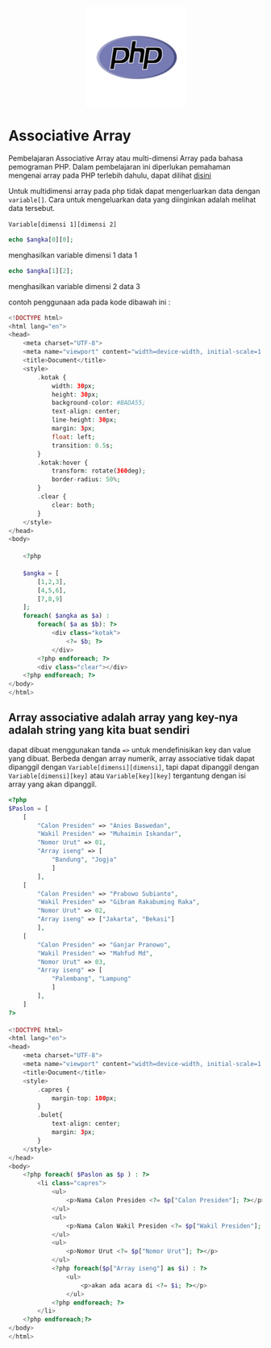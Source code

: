 <img style="display: block;
           margin-left: auto;
           margin-right: auto;"
           src="../img/php.png" alt="PHP Logo">
</img>

# Associative Array

Pembelajaran Associative Array atau multi-dimensi Array pada bahasa pemograman PHP. Dalam pembelajaran ini diperlukan pemahaman mengenai array pada PHP terlebih dahulu, dapat dilihat [disini](../4.%20Array/Array.md)

Untuk multidimensi array pada php tidak dapat mengerluarkan data dengan `variable[]`.
Cara untuk mengeluarkan data yang diinginkan adalah melihat data tersebut.

`Variable[dimensi 1][dimensi 2]`

```php
echo $angka[0][0];
``` 
menghasilkan variable dimensi 1 data 1

```php
echo $angka[1][2];
```

menghasilkan variable dimensi 2 data 3

contoh penggunaan ada pada kode dibawah ini :

```php
<!DOCTYPE html>
<html lang="en">
<head>
    <meta charset="UTF-8">
    <meta name="viewport" content="width=device-width, initial-scale=1.0">
    <title>Document</title>
    <style>
        .kotak {
            width: 30px;
            height: 30px;
            background-color: #BADA55;
            text-align: center;
            line-height: 30px;
            margin: 3px;
            float: left;
            transition: 0.5s;
        }
        .kotak:hover {
            transform: rotate(360deg);
            border-radius: 50%;
        }
        .clear {
            clear: both;
        }
    </style>
</head>
<body>

    <?php

    $angka = [
        [1,2,3],
        [4,5,6],
        [7,8,9]
    ];
    foreach( $angka as $a) :
        foreach( $a as $b): ?>
            <div class="kotak">
                <?= $b; ?>
            </div>
        <?php endforeach; ?>
        <div class="clear"></div>
    <?php endforeach; ?>
</body>
</html>
```

## Array associative adalah array yang key-nya adalah string yang kita buat sendiri

dapat dibuat menggunakan tanda `=>` untuk mendefinisikan key dan value yang dibuat.
Berbeda dengan array numerik, array associative tidak dapat dipanggil dengan `Variable[dimensi][dimensi]`,
tapi dapat dipanggil dengan `Variable[dimensi][key]` atau `Variable[key][key]` tergantung dengan isi array yang akan dipanggil.

```php
<?php
$Paslon = [
    [
        "Calon Presiden" => "Anies Baswedan",
        "Wakil Presiden" => "Muhaimin Iskandar",
        "Nomor Urut" => 01,
        "Array iseng" => [
            "Bandung", "Jogja"
            ]
        ],
    [
        "Calon Presiden" => "Prabowo Subianto",
        "Wakil Presiden" => "Gibram Rakabuming Raka",
        "Nomor Urut" => 02,
        "Array iseng" => ["Jakarta", "Bekasi"]
        ],
    [
        "Calon Presiden" => "Ganjar Pranowo",
        "Wakil Presiden" => "Mahfud Md",
        "Nomor Urut" => 03,
        "Array iseng" => [
            "Palembang", "Lampung"
            ]
        ],
    ]
?>

<!DOCTYPE html>
<html lang="en">
<head>
    <meta charset="UTF-8">
    <meta name="viewport" content="width=device-width, initial-scale=1.0">
    <title>Document</title>
    <style>
        .capres {
            margin-top: 100px;
        }
        .bulet{
            text-align: center;
            margin: 3px;
        }
    </style>
</head>
<body>
    <?php foreach( $Paslon as $p ) : ?>
        <li class="capres">
            <ul>
                <p>Nama Calon Presiden <?= $p["Calon Presiden"]; ?></p>
            </ul>
            <ul>
                <p>Nama Calon Wakil Presiden <?= $p["Wakil Presiden"]; ?></p>
            </ul>
            <ul>
                <p>Nomor Urut <?= $p["Nomor Urut"]; ?></p>
            </ul>
            <?php foreach($p["Array iseng"] as $i) : ?>
                <ul>
                    <p>akan ada acara di <?= $i; ?></p>
                </ul>
            <?php endforeach; ?>
        </li>
    <?php endforeach;?>
</body>
</html>

```
